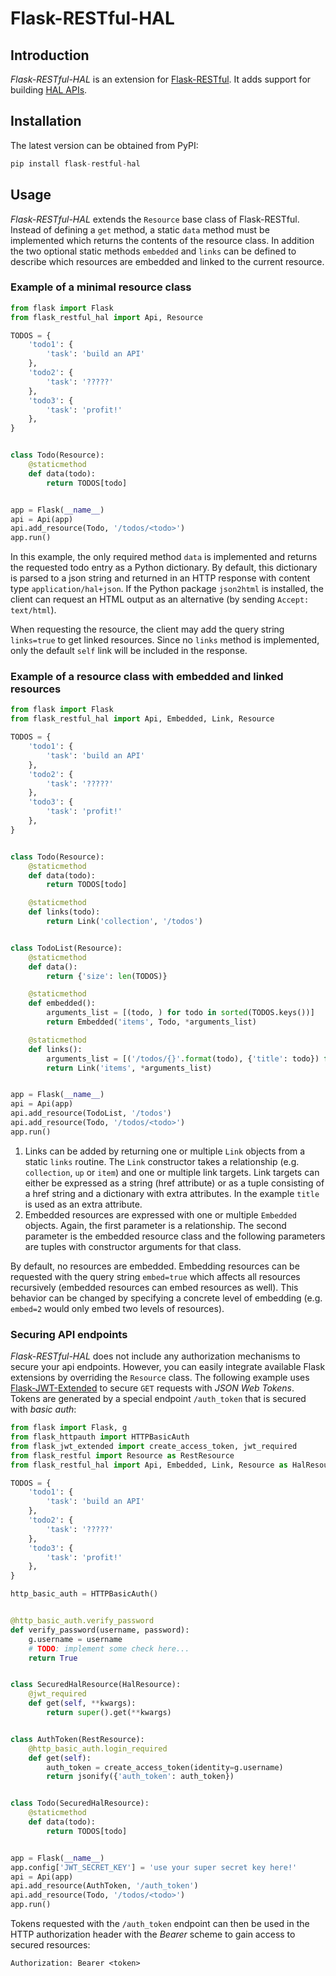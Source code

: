 # Flask-RESTful-HAL

## Introduction

*Flask-RESTful-HAL* is an extension for [Flask-RESTful](https://flask-restful.readthedocs.io/en/latest/). It adds
support for building [HAL APIs](http://stateless.co/hal_specification.html).

## Installation

The latest version can be obtained from PyPI:

```python
pip install flask-restful-hal
```

## Usage

*Flask-RESTful-HAL* extends the `Resource` base class of Flask-RESTful. Instead of defining a `get` method, a static
`data` method must be implemented which returns the contents of the resource class. In addition the two optional static
methods `embedded` and `links` can be defined to describe which resources are embedded and linked to the current
resource.

### Example of a minimal resource class

```python
from flask import Flask
from flask_restful_hal import Api, Resource

TODOS = {
    'todo1': {
        'task': 'build an API'
    },
    'todo2': {
        'task': '?????'
    },
    'todo3': {
        'task': 'profit!'
    },
}


class Todo(Resource):
    @staticmethod
    def data(todo):
        return TODOS[todo]


app = Flask(__name__)
api = Api(app)
api.add_resource(Todo, '/todos/<todo>')
app.run()
```

In this example, the only required method `data` is implemented and returns the requested todo entry as a Python
dictionary. By default, this dictionary is parsed to a json string and returned in an HTTP response with content type
`application/hal+json`. If the Python package `json2html` is installed, the client can request an HTML output as an
alternative (by sending `Accept: text/html`).

When requesting the resource, the client may add the query string `links=true` to get linked resources. Since no `links`
method is implemented, only the default `self` link will be included in the response.

### Example of a resource class with embedded and linked resources

```python
from flask import Flask
from flask_restful_hal import Api, Embedded, Link, Resource

TODOS = {
    'todo1': {
        'task': 'build an API'
    },
    'todo2': {
        'task': '?????'
    },
    'todo3': {
        'task': 'profit!'
    },
}


class Todo(Resource):
    @staticmethod
    def data(todo):
        return TODOS[todo]

    @staticmethod
    def links(todo):
        return Link('collection', '/todos')


class TodoList(Resource):
    @staticmethod
    def data():
        return {'size': len(TODOS)}

    @staticmethod
    def embedded():
        arguments_list = [(todo, ) for todo in sorted(TODOS.keys())]
        return Embedded('items', Todo, *arguments_list)

    @staticmethod
    def links():
        arguments_list = [('/todos/{}'.format(todo), {'title': todo}) for todo in sorted(TODOS.keys())]
        return Link('items', *arguments_list)


app = Flask(__name__)
api = Api(app)
api.add_resource(TodoList, '/todos')
api.add_resource(Todo, '/todos/<todo>')
app.run()
```

1. Links can be added by returning one or multiple `Link` objects from a static `links` routine. The `Link` constructor
   takes a relationship (e.g. `collection`, `up` or `item`) and one or multiple link targets. Link targets can either be
   expressed as a string (href attribute) or as a tuple consisting of a href string and a dictionary with extra
   attributes. In the example `title` is used as an extra attribute.
2. Embedded resources are expressed with one or multiple `Embedded` objects. Again, the first parameter is a
   relationship. The second parameter is the embedded resource class and the following parameters are tuples with
   constructor arguments for that class.

By default, no resources are embedded. Embedding resources can be requested with the query string `embed=true` which
affects all resources recursively (embedded resources can embed resources as well). This behavior can be changed by
specifying a concrete level of embedding (e.g. `embed=2` would only embed two levels of resources).

### Securing API endpoints

*Flask-RESTful-HAL* does not include any authorization mechanisms to secure your api endpoints. However, you can easily
integrate available Flask extensions by overriding the `Resource` class. The following example uses
[Flask-JWT-Extended](http://flask-jwt-extended.readthedocs.io/en/latest/) to secure `GET` requests with *JSON Web
Tokens*. Tokens are generated by a special endpoint `/auth_token` that is secured with *basic auth*:

```python
from flask import Flask, g
from flask_httpauth import HTTPBasicAuth
from flask_jwt_extended import create_access_token, jwt_required
from flask_restful import Resource as RestResource
from flask_restful_hal import Api, Embedded, Link, Resource as HalResource

TODOS = {
    'todo1': {
        'task': 'build an API'
    },
    'todo2': {
        'task': '?????'
    },
    'todo3': {
        'task': 'profit!'
    },
}

http_basic_auth = HTTPBasicAuth()


@http_basic_auth.verify_password
def verify_password(username, password):
    g.username = username
    # TODO: implement some check here...
    return True


class SecuredHalResource(HalResource):
    @jwt_required
    def get(self, **kwargs):
        return super().get(**kwargs)


class AuthToken(RestResource):
    @http_basic_auth.login_required
    def get(self):
        auth_token = create_access_token(identity=g.username)
        return jsonify({'auth_token': auth_token})


class Todo(SecuredHalResource):
    @staticmethod
    def data(todo):
        return TODOS[todo]


app = Flask(__name__)
app.config['JWT_SECRET_KEY'] = 'use your super secret key here!'
api = Api(app)
api.add_resource(AuthToken, '/auth_token')
api.add_resource(Todo, '/todos/<todo>')
app.run()
```

Tokens requested with the `/auth_token` endpoint can then be used in the HTTP authorization header with the *Bearer*
scheme to gain access to secured resources:

```http
Authorization: Bearer <token>
```
